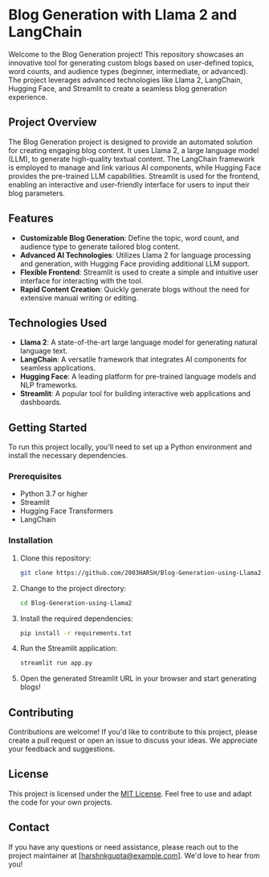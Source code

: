 # Blog Generation with Llama 2 and LangChain

Welcome to the Blog Generation project! This repository showcases an innovative tool for generating custom blogs based on user-defined topics, word counts, and audience types (beginner, intermediate, or advanced). The project leverages advanced technologies like Llama 2, LangChain, Hugging Face, and Streamlit to create a seamless blog generation experience.

## Project Overview
The Blog Generation project is designed to provide an automated solution for creating engaging blog content. It uses Llama 2, a large language model (LLM), to generate high-quality textual content. The LangChain framework is employed to manage and link various AI components, while Hugging Face provides the pre-trained LLM capabilities. Streamlit is used for the frontend, enabling an interactive and user-friendly interface for users to input their blog parameters.

## Features
- **Customizable Blog Generation**: Define the topic, word count, and audience type to generate tailored blog content.
- **Advanced AI Technologies**: Utilizes Llama 2 for language processing and generation, with Hugging Face providing additional LLM support.
- **Flexible Frontend**: Streamlit is used to create a simple and intuitive user interface for interacting with the tool.
- **Rapid Content Creation**: Quickly generate blogs without the need for extensive manual writing or editing.

## Technologies Used
- **Llama 2**: A state-of-the-art large language model for generating natural language text.
- **LangChain**: A versatile framework that integrates AI components for seamless applications.
- **Hugging Face**: A leading platform for pre-trained language models and NLP frameworks.
- **Streamlit**: A popular tool for building interactive web applications and dashboards.

## Getting Started
To run this project locally, you'll need to set up a Python environment and install the necessary dependencies.

### Prerequisites
- Python 3.7 or higher
- Streamlit
- Hugging Face Transformers
- LangChain

### Installation
1. Clone this repository:
   ```bash
   git clone https://github.com/2003HARSH/Blog-Generation-using-Llama2.git
   ```

2. Change to the project directory:
   ```bash
   cd Blog-Generation-using-Llama2
   ```

3. Install the required dependencies:
   ```bash
   pip install -r requirements.txt
   ```

4. Run the Streamlit application:
   ```bash
   streamlit run app.py
   ```

5. Open the generated Streamlit URL in your browser and start generating blogs!

## Contributing
Contributions are welcome! If you'd like to contribute to this project, please create a pull request or open an issue to discuss your ideas. We appreciate your feedback and suggestions.

## License
This project is licensed under the [MIT License](LICENSE). Feel free to use and adapt the code for your own projects.

## Contact
If you have any questions or need assistance, please reach out to the project maintainer at [harshnkgupta@example.com]. We'd love to hear from you!
